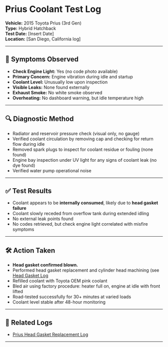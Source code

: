 # Prius Coolant Test Log

**Vehicle:** 2015 Toyota Prius (3rd Gen)  
**Type:** Hybrid Hatchback  
**Test Date:** [Insert Date]  
**Location:** [San Diego, California log]

---

## 🔧 Symptoms Observed

- **Check Engine Light:** Yes (no code photo available)  
- **Primary Concern:** Engine vibration during idle and startup  
- **Coolant Level:** Unusually low upon inspection  
- **Visible Leaks:** None found externally  
- **Exhaust Smoke:** No white smoke observed  
- **Overheating:** No dashboard warning, but idle temperature high

---

## 🔍 Diagnostic Method

- Radiator and reservoir pressure check (visual only, no gauge)
- Verified coolant circulation by removing cap and checking for return flow during idle
- Removed spark plugs to inspect for coolant residue or fouling (none found)
- Engine bay inspection under UV light for any signs of coolant leak (no dye found)
- Verified water pump operational noise

---

## ✅ Test Results

- Coolant appears to be **internally consumed**, likely due to **head gasket failure**  
- Coolant slowly receded from overflow tank during extended idling  
- No external leak points found  
- No codes retrieved, but check engine light correlated with misfire symptoms  

---

## 🛠️ Action Taken

- **Head gasket confirmed blown.**  
- Performed head gasket replacement and cylinder head machining (see [Head Gasket Log](https://github.com/tnauckunas/multi-domain_field_repair_logs/blob/f6489d9500f0521cc349539dcdceb045d4309a0f/vehicle-repair/prius_head_gasket_log.md)  
- Refilled coolant with Toyota OEM pink coolant  
- Bled air using factory procedure: heater full on, engine at idle with front lifted  
- Road-tested successfully for 30+ minutes at varied loads  
- Coolant level stable after 48-hour monitoring

---

## 🔗 Related Logs

- [Prius Head Gasket Replacement Log](https://github.com/tnauckunas/multi-domain_field_repair_logs/blob/f6489d9500f0521cc349539dcdceb045d4309a0f/vehicle-repair/prius_head_gasket_log.md)

---
